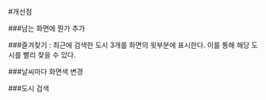 #개선점

###남는 화면에 뭔가 추가

###즐겨찾기
  : 최근에 검색한 도시 3개를 화면의 윗부분에 표시한다. 이를 통해 해당 도시를 빨리 찾을 수 있다.

###날씨마다 화면색 변경

###도시 검색
